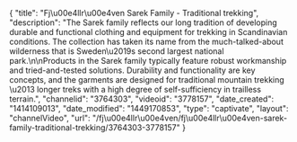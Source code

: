 {
    "title": "Fj\u00e4llr\u00e4ven Sarek Family - Traditional trekking",
    "description": "The Sarek family reflects our long tradition of developing durable and functional clothing and equipment for trekking in Scandinavian conditions. The collection has taken its name from the much-talked-about wilderness that is Sweden\u2019s second largest national park.\n\nProducts in the Sarek family typically feature robust workmanship and tried-and-tested solutions. Durability and functionality are key concepts, and the garments are designed for traditional mountain trekking \u2013 longer treks with a high degree of self-sufficiency in trailless terrain.",
    "channelid": "3764303",
    "videoid": "3778157",
    "date_created": "1414109013",
    "date_modified": "1449170853",
    "type": "captivate",
    "layout": "channelVideo",
    "url": "\/fj\u00e4llr\u00e4ven\/fj\u00e4llr\u00e4ven-sarek-family-traditional-trekking\/3764303-3778157"
}